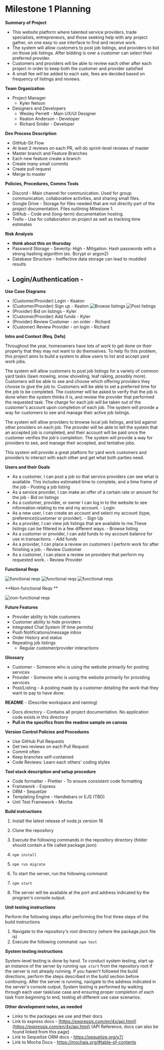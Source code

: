 <h1> Milestone 1 Planning </h1>

**Summary of Project**

- This website platform where talented service providers, trade specialists, entrepreneurs, and those seeking help with any project gather, on one easy to use interface to find and receive work.
- The system will allow customers to post job listings, and providers to bid on those job listings. After bidding is over a customer can select their preferred provider.
- Customers and providers will be able to review each other after each project in order to keep both the customer and provider satisfied
- A small fee will be added to each sale, fees are decided based on frequency of listings and reviews.

**Team Organization**

- Project Manager
  - Kyler Nelson
- Designers and Developers
  - Wesley Perrett - Main UX/UI Designer
  - Keaton Anderson - Developer
  - Richard Snider - Developer

**Dev Process Description**

- GitHub Git Flow
- At least 2 reviews on each PR, will do sprint-level reviews of master
- Master branch and Feature Branches
- Each new feature create a branch
- Create many small commits
- Create pull request
- Merge to master

**Policies, Procedures, Comms Tools**

- Discord - Main channel for communication. Used for group communication, collaborative activities, and sharing small files.
- Google Drive - Storage for files needed that are not directly part of the project documentation. Files outlining Milestone 1.
- GitHub - Code and (long-term) documentation hosting.
- Trello - Use for collaboration on project as well as tracking time estimates

**Risk Analysis**

- **think about this on thursday**
- Password Storage - Severity: High - Mitigation: Hash passwords with a strong hashing algorithm (ex. Bcrypt or argon2)
- Database Structure - Ineffective data storage can lead to muddled results
- Login/Authentication -
  -

**Use Case Diagrams**

- (Customer/Provider) Login - Keaton
- (Customer/Provider) Sign up - Keaton
![Browse listings](browseListings.PNG)
![Post listings](postListings.PNG)
- (Provider) Bid on listings - Kyler
- (Customer/Provider) Add funds - Kyler
- (Provider) Review Customer - on order - Richard
- (Customer) Review Provider - on login - Richard

**Intro and Context (Req. Defs)**

Throughout the year, homeowners have lots of work to get done on their property that they may not want to do themselves. To help fix this problem, this project aims to build a system to allow users to list and accept yard work jobs.

The system will allow customers to post job listings for a variety of common yard tasks (lawn mowing, snow shoveling, leaf raking, possibly more). Customers will be able to see and choose which offering providers they choose to give the job to. Customers will be able to set a preferred time for the job to be completed. The customer will be asked to verify that the job is done when the system thinks it is, and review the provider that performed the requested task. The charge for each job will be taken out of the customer&#39;s account upon completion of each job. The system will provide a way for customers to see and manage their active job listings.

The system will allow providers to browse local job listings, and bid against other providers on each job. The provider will be able to tell the system that an accepted job is completed, and their account will be paid once the customer verifies the job&#39;s completion. The system will provide a way for providers to see, and manage their accepted, and tentative jobs.

This system will provide a great platform for yard work customers and providers to interact with each other and get what both parties need.

**Users and their Goals**

- As a customer, I can post a job so that service providers can see what is available. This includes estimated time to complete, and a time frame of the job - Posting a job listing
- As a service provider, I can make an offer of a certain rate or amount for the job - Bid on listings
- As a customer, provider, or owner I can log in to the website to see information relating to me and my account. - Login
- As a new user, I can create an account and select my account (type, preference)(customer or provider). - Sign Up
- As a provider, I can view job listings that are available to me.These listings can be filtered in a few different ways. - Browse listing
- As a customer or provider, I can add funds to my account balance for use in transactions. - Add funds
- As a provider, I can place a review on customers I perform work for after finishing a job. - Review Customer
- As a customer, I can place a review on providers that perform my requested work. - Review Provider

**Functional Reqs**

![functional reqs](fr1.PNG)
![functional reqs](fr2.PNG)
![functional reqs](fr3.PNG)

**Non-functional Reqs **

![non-functional reqs](nfr1.PNG)

**Future Features**

- Provider ability to hide customers
- Customer ability to hide providers
- Integrated Chat System (If time permits)
- Push Notifications/message inbox
- Order History and status
- Repeating job listings
  - Regular customer/provider interactions

**Glossary**

- Customer - Someone who is using the website primarily for posting services
- Provider - Someone who is using the website primarily for providing services
- Post/Listing - A posting made by a customer detailing the work that they want to pay to have done.

**README** - (Describe workspace and naming)

- Docs directory - Contains all project documentation. No application code exists in this directory
- **Pull in the specifics from the readme sample on canvas**

**Version Control Policies and Procedures**

- Use GitHub Pull Requests
- Get two reviews on each Pull Request
- Commit often
- Keep branches self-contained
- Code Reviews: Learn each others&#39; coding styles

**Tool stack description and setup procedure**

- Code formatter - Prettier - To ensure consistent code formatting
- Framework - Express
- ORM - Sequelize
- Templating Engine - Handlebars or EJS (TBD)
- Unit Test Framework - Mocha

**Build instructions**

1. Install the latest release of node.js version 16
2. Clone the repository
3. Execute the following commands in the repository directory (folder should contain a file called package.json):

  1. `npm install`
  2. `npm run migrate`
1. To start the server, run the following command:

  1. `npm start`
1. The server will be available at the port and address indicated by the program&#39;s console output.

**Unit testing instructions**

Perform the following steps after performing the first three steps of the build instructions

1. Navigate to the repository&#39;s root directory (where the package.json file is)
2. Execute the following command: `npm test`

**System testing instructions**

System-level testing is done by hand. To conduct system testing, start up an instance of the server by running `npm start` from the repository root if the server is not already running. If you haven&#39;t followed the build directions, perform the steps described in the build section before continuing. After the server is running, navigate to the address indicated in the server&#39;s console output. System testing is performed by walking through each user task/use case and ensuring proper completion of each task from beginning to end, testing all different use case scenarios.

**Other development notes, as needed**

- Links to the packages we use and their docs
- Link to express docs - [https://expressjs.com/en/4x/api.html](https://expressjs.com/en/4x/api.html) (API Reference, docs can also be found linked from this page)
- Link to Sequelize ORM docs - https://sequelize.org/v7/
- Link to Mocha Docs - https://mochajs.org/#table-of-contents